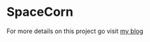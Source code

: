<h1>SpaceCorn</h1>

For more details on this project go visit 
<a href="http://dreamerbuilds.com/2016/05/2016-spacecorn-burning-seed-australia-artwork">my blog</a>